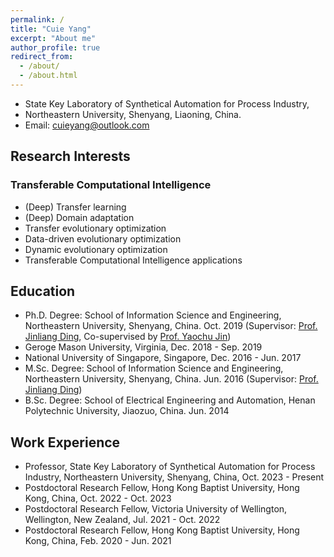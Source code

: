 ```yaml
---
permalink: /
title: "Cuie Yang"
excerpt: "About me"
author_profile: true
redirect_from: 
  - /about/
  - /about.html
---
```


+ State Key Laboratory of Synthetical Automation for Process Industry, 
+ Northeastern University, Shenyang, Liaoning, China. 
+ Email: cuieyang@outlook.com

Research Interests
---
### Transferable Computational Intelligence 
+ (Deep) Transfer learning
+ (Deep) Domain adaptation
+ Transfer evolutionary optimization
+ Data-driven evolutionary optimization
+ Dynamic evolutionary optimization
+ Transferable Computational Intelligence applications

Education
---
+ Ph.D. Degree: School of Information Science and Engineering, Northeastern University, Shenyang, China. Oct. 2019 (Supervisor: [Prof. Jinliang Ding](https://jlding-neu.github.io/), Co-supervised by [Prof. Yaochu Jin](https://mp.weixin.qq.com/s/87wgZ8QLnFwCmGscaPVZ2g))
+ Geroge Mason University, Virginia, Dec. 2018 - Sep. 2019
+ National University of Singapore, Singapore, Dec. 2016 - Jun. 2017
+ M.Sc. Degree: School of Information Science and Engineering, Northeastern University, Shenyang, China. Jun. 2016 (Supervisor: [Prof. Jinliang Ding](https://jlding-neu.github.io/))
+ B.Sc. Degree: School of Electrical Engineering and Automation, Henan Polytechnic University, Jiaozuo, China. Jun. 2014

Work Experience
---
+ Professor, State Key Laboratory of Synthetical Automation for Process Industry, Northeastern University, Shenyang, China,  Oct. 2023 - Present
+ Postdoctoral Research Fellow, Hong Kong Baptist University, Hong Kong, China, Oct. 2022 -  Oct. 2023
+ Postdoctoral Research Fellow, Victoria University of Wellington, Wellington, New Zealand, Jul. 2021 - Oct. 2022
+ Postdoctoral Research Fellow, Hong Kong Baptist University, Hong Kong, China, Feb. 2020 -  Jun. 2021

